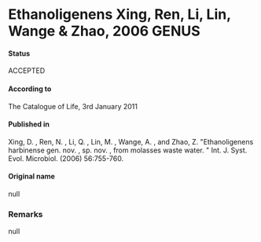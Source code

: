 Ethanoligenens Xing, Ren, Li, Lin, Wange & Zhao, 2006 GENUS
=======

#### Status
ACCEPTED

#### According to
The Catalogue of Life, 3rd January 2011

#### Published in
Xing, D. , Ren, N. , Li, Q. , Lin, M. , Wange, A. , and Zhao, Z. "Ethanoligenens harbinense gen. nov. , sp. nov. , from molasses waste water. " Int. J. Syst. Evol. Microbiol. (2006) 56:755-760.

#### Original name
null

### Remarks
null